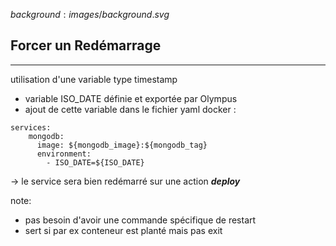 $background:images/background.svg$
## Forcer un Redémarrage
---

utilisation d'une variable type timestamp
* variable ISO_DATE définie et exportée par Olympus
* ajout de cette variable dans le fichier yaml docker :
```
services:
    mongodb:
      image: ${mongodb_image}:${mongodb_tag}
      environment:
        - ISO_DATE=${ISO_DATE}
```

-> le service sera bien redémarré sur une action ***deploy***

note:
* pas besoin d'avoir une commande spécifique de restart
* sert si par ex conteneur est planté mais pas exit